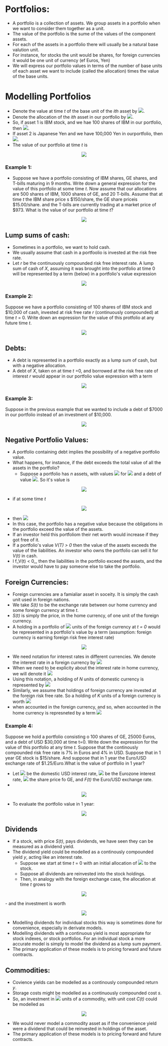 # Portfolios:
- A portfolio is a collection of assets. We group assets in a portfolio when we want to consider them together as a unit.
- The value of the portfolio is the sume of the values of the component assets.
- For each of the assets in a portfolio there will usually be a natural base valution unit.
- For instance, for stocks the unit would be shares, for foreign currencies it would be one unit of currency (ef Euros, Yen)
- We will express our portfolio values in terms of the number of base units of each asset we want to include (called the allocation) times the value of the base units.

# Modelling Portfolios
- Denote the value at time _t_ of the base unit of the _ith_ asset by <img src="https://render.githubusercontent.com/render/math?math=S_i(t)">. 
- Denote the allocation of the _ith_ asset in our portfolio by <img src="https://render.githubusercontent.com/render/math?math=\alpha_i">.
- So, if asset 1 is IBM stock, and we hae 100 shares of IBM in our portfolio, then <img src="https://render.githubusercontent.com/render/math?math=\alpha_1 = 100">.
- If asset 2 is Japanese Yen and we have 100,000 Yen in ourportfolio, then <img src="https://render.githubusercontent.com/render/math?math=alpha_2 = 100,000">.
- The value of our portfolio at time _t_ is

<p align="center">
<img src="https://render.githubusercontent.com/render/math?math=V(t) = \sum_{i=1}^{N} \alpha_i S_i(t)">
</p>

### Example 1:
- Suppose we have a portfolio consisting of IBM shares, GE shares, and T-bills maturing in 9 months. Write down a general expression for the value of this portfolio at some time _t_. Now assume that our allocations are 500 shares of IBM, 1000 shares of GE, and 20 T-bills. Assume that at time _t_ the IBM share price s $150/share, the GE share priceis $15.00/share. and the T-bills are currently trading at a market price of $973. What is the value of our portfolio at time _t_?

<p align="center">
<img src="https://render.githubusercontent.com/render/math?math=V_1(t) = 500 \times 150 %2B 1000 \times 15 %2B 20 \times 973 = 109460">
</p>

## Lump sums of cash:
- Sometimes in a portfolio, we want to hold cash.
- We usually assume that cash in a portfoolio is invested at the risk free rate.
- Let _r_ be the continuously compounded risk free interest rate. A lump sum of cash of _X_, assuming it was brought into the portfolio at time 0 will be represented by a term (below) in a portfolio's value expression

<p align="center">
<img src="https://render.githubusercontent.com/render/math?math=Xe^{rt}">
</p>

### Example 2:
Suppose we have a portfolio consisting of 100 shares of IBM stock and $10,000 of cash, invested at risk free rate _r_ (continuously compounded) at time _t_ = 0. Write down an expression for the value of this protfolio at any future time _t_.

<p align="center">
<img src="https://render.githubusercontent.com/render/math?math=V(t) = 100 \times S_{IBM}(t) %2B 10000e^{rt}">
</p>


## Debts:
- A debt is represented in a portfolio exactly as a lump sum of cash, but with a negative allocation. 
- A debt of _X_, taken on at time _t_ =0, and borrowed at the risk free rate of interest _r_ would appear in our portfolio value expression with a term

<p align="center">
<img src="https://render.githubusercontent.com/render/math?math=-Xe^{rt}">
</p>

### Example 3:
Suppose in the previous example that we wanted to include a debt of $7000 in our portfolio instead of an investment of $10,000.

<p align="center">
<img src="https://render.githubusercontent.com/render/math?math=V(t) = 100 \times S_{IBM}(t) - 7000e^{rt}">
</p>

## Negative Portfolio Values:
- A portfolio containing debt implies the possibility of a negative portfolio value.
- What happens, for instance, if the debt exceeds the total value of all the assets in the portfolio?
  - Suppose a portfolio has _n_ assets, with values <img src="https://render.githubusercontent.com/render/math?math=S_i(t)"> for <img src="https://render.githubusercontent.com/render/math?math=i = 1 \cdots n"> and a debt of value <img src="https://render.githubusercontent.com/render/math?math=Xe^{rt}">. So it's value is

<p align="center">
<img src="https://render.githubusercontent.com/render/math?math=V(t) = \sum_{i=1}^{n} S_i(t) - Xe^{rt}">
</p>

  - if at some time _t_
  
<p align="center">
<img src="https://render.githubusercontent.com/render/math?math=Xe^{rt} \gt \sum_{i=1}^{n} S_i(t)">
</p>

  - then <img src="https://render.githubusercontent.com/render/math?math=V(t) \lt 0">
  - In this case, the portfolio has a negative value because the obligations in the portfolio exceed the value of the assets.
  - If an investor held this portfoliom their net worth would increase if they got free of it.
  - If a portfolio's value _V(T) > 0_ then the value of the assets exceeds the value of the liabilities. An investor who owns the portfolio can sell it for _V(t)_ in cash.
  - I f_V(t) < 0_, then the liabilities in the portfolio exceed the assets, and the investor would have to pay someone else to take the portfolio.

## Foreign Currencies:
- Foreign currencies are a famialiar asset in soceity. It is simply the cash unit used in foreign nations.
- We take _S(t)_ to be the exchange rate between our home currency and some foreign currency at time _t_.
- _S(t)_ is simply the price, in the home currency, of one unit of the foreign currency.
- A holding in a portfolio of <img src="https://render.githubusercontent.com/render/math?math=\alpha"> units of the foreign currency at _t = 0_ would be represented in a portfolio's value by a term (assumption: foreign currency is earning foreign risk free interest rate)

<p align="center">
<img src="https://render.githubusercontent.com/render/math?math=\alpha S(0)">
</p>

- We need notation for interest rates in different currencies. We denote the interest rate in a foreign currency by <img src="https://render.githubusercontent.com/render/math?math=r_f">
- When we need to be explicity about the interest rate in home currency, we will denote it <img src="https://render.githubusercontent.com/render/math?math=r_d">
- Using this notation, a holding of _N_ units of domestic currency is represented by <img src="https://render.githubusercontent.com/render/math?math=Ne^{r_dt}">
- Similarly, we assume that holdings of foreign currency are invested at the foreign risk free rate. So a holding of _K_ units of a foreign currency is worth <img src="https://render.githubusercontent.com/render/math?math=Ke^{r_ft}">
- when accounted in the foreign currency, and so, when accounted in the home currency is represneted by a term <img src="https://render.githubusercontent.com/render/math?math=K e^{r_ft}S(t)">

### Example 4:
Suppose we hold a portfolio consisting o 100 shares of GE, 25000 Euros, and a debt of USD $30,000 at time t=0. Write down the expression for the value of this portfolio at any time _t_. Suppose that the continously compounded risk free rate is 7% in Euros and 4% in USD. Suppose that in 1 year GE stock is $15/share. And suppose that in 1 year the Euro/USD exchange rate of $1.25/Euro.What is the value of portfolio in 1 year?
- Let <img src="https://render.githubusercontent.com/render/math?math=r_d"> be the domestic USD interest rate, <img src="https://render.githubusercontent.com/render/math?math=r_f"> be the Eurozone interest rate, <img src="https://render.githubusercontent.com/render/math?math=S_{GE}(t)"> the share price fo GE, and _F(t)_ the Euro/USD exchange rate.
- 
<p align="center">
<img src="https://render.githubusercontent.com/render/math?math=V(t) = 100 \times S_{GE}(t) %2B 25000 \times F(t) e^{r_ft} - 30000 e^{r_dt}">
</p>

- To evaluate the portfolio value in 1 year:

<p align="center">
<img src="https://render.githubusercontent.com/render/math?math=V(t) = 100 \times 15 %2B 25000 \times 1.25 \times e^0.07} - 30000 e^{0.04} = 3791">
</p>

## Dividends
- If a stock, with price _S(t)_, pays dividends, we have seen they can be measured as a dividend yield. 
- The dividend yield could be modelled as a continously compounded yield _y_, acting like an interest rate.
  - Suppose we start at time _t_ = 0 with an initial allocation of <img src="https://render.githubusercontent.com/render/math?math=\alpha"> to the stock.
  - Suppose all dividends are reinvested into the stock holdings.
  - Then, in analogy with the foreign exchange case, the allocation at time _t_ grows to 

<p align="center">
<img src="https://render.githubusercontent.com/render/math?math=\alpha e^{yt}">
</p>
  - and the investment is worth

<p align="center">
<img src="https://render.githubusercontent.com/render/math?math=\alpha e^{yt} S(t)">
</p>

- Modelling dividends for individual stocks this way is sometimes done for convenience, especially in derivate models.
- Modelling dividends with a continuous yield is most appropriate for stock indexes, or stock portfolios. For an individual stock a more accurate model is simply to model the dividend as a lump sum payment.
- The primary application of these models is to pricing forward and future contracts.

## Commodities:
  - Covience yields can be modelled as a continously compounded return _y_.
  - Storage costs might be modelled as a continuously compounded cost _s_.
  - So, an investment in <img src="https://render.githubusercontent.com/render/math?math=\alpha"> units of a commodity, with unit cost _C(t)_ could be modelled as

<p align="center">
<img src="https://render.githubusercontent.com/render/math?math=\alpha e^{(y-s)t}C(t)">
</p>

- We would never model a commodity asset as if the convenience yield were a dividend that could be reinvested in holdings of the asset.
- The primary application of these models is to pricing forward and future contracts.
